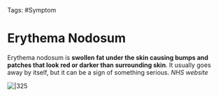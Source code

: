 Tags: #Symptom 
# Erythema Nodosum

Erythema nodosum is **swollen fat under the skin causing bumps and patches that look red or darker than surrounding skin**. It usually goes away by itself, but it can be a sign of something serious. *NHS website*

![|325](https://i.imgur.com/Wrhbz2K.png)


